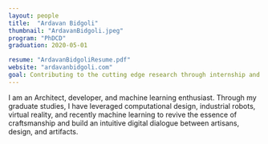 ```yaml
---
layout: people
title:  "Ardavan Bidgoli"
thumbnail: "ArdavanBidgoli.jpeg"
program: "PhDCD"
graduation: 2020-05-01

resume: "ArdavanBidgoliResume.pdf"
website: "ardavanbidgoli.com"
goal: Contributing to the cutting edge research through internship and co-op opportunities.
---
```


I am an Architect, developer, and machine learning enthusiast. Through my graduate studies, I have leveraged computational design, industrial robots, virtual reality, and recently machine learning to revive the essence of craftsmanship and build an intuitive digital dialogue between artisans, design, and artifacts.